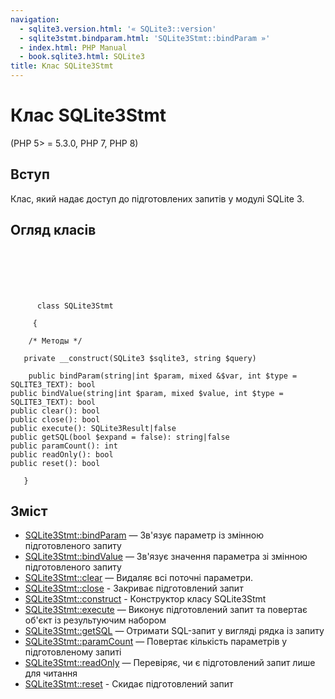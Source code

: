 ```yaml
---
navigation:
  - sqlite3.version.html: '« SQLite3::version'
  - sqlite3stmt.bindparam.html: 'SQLite3Stmt::bindParam »'
  - index.html: PHP Manual
  - book.sqlite3.html: SQLite3
title: Клас SQLite3Stmt
---
```

# Клас SQLite3Stmt

(PHP 5> = 5.3.0, PHP 7, PHP 8)

## Вступ

Клас, який надає доступ до підготовлених запитів у модулі SQLite 3.

## Огляд класів

```classsynopsis

     
    

    
     
      class SQLite3Stmt
     
     {

    /* Методы */
    
   private __construct(SQLite3 $sqlite3, string $query)

    public bindParam(string|int $param, mixed &$var, int $type = SQLITE3_TEXT): bool
public bindValue(string|int $param, mixed $value, int $type = SQLITE3_TEXT): bool
public clear(): bool
public close(): bool
public execute(): SQLite3Result|false
public getSQL(bool $expand = false): string|false
public paramCount(): int
public readOnly(): bool
public reset(): bool

   }
```

## Зміст

-   [SQLite3Stmt::bindParam](sqlite3stmt.bindparam.md) — Зв'язує параметр із змінною підготовленого запиту
-   [SQLite3Stmt::bindValue](sqlite3stmt.bindvalue.md) — Зв'язує значення параметра зі змінною підготовленого запиту
-   [SQLite3Stmt::clear](sqlite3stmt.clear.md) — Видаляє всі поточні параметри.
-   [SQLite3Stmt::close](sqlite3stmt.close.md) - Закриває підготовлений запит
-   [SQLite3Stmt::construct](sqlite3stmt.construct.md) - Конструктор класу SQLite3Stmt
-   [SQLite3Stmt::execute](sqlite3stmt.execute.md) — Виконує підготовлений запит та повертає об'єкт із результуючим набором
-   [SQLite3Stmt::getSQL](sqlite3stmt.getsql.md) — Отримати SQL-запит у вигляді рядка із запиту
-   [SQLite3Stmt::paramCount](sqlite3stmt.paramcount.md) — Повертає кількість параметрів у підготовленому запиті
-   [SQLite3Stmt::readOnly](sqlite3stmt.readonly.md) — Перевіряє, чи є підготовлений запит лише для читання
-   [SQLite3Stmt::reset](sqlite3stmt.reset.md) - Скидає підготовлений запит

